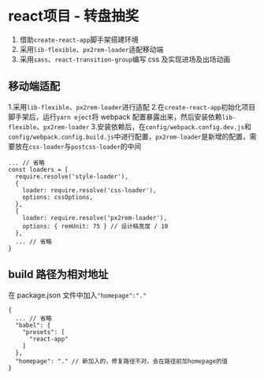 # react项目 - 转盘抽奖

1. 借助`create-react-app`脚手架搭建环境
2. 采用`lib-flexible`、`px2rem-loader`适配移动端
3. 采用`sass`、`react-transition-group`编写 css 及实现进场及出场动画

## 移动端适配
1.采用`lib-flexible`、`px2rem-loader`进行适配
2.在`create-react-app`初始化项目脚手架后，运行`yarn eject`将 webpack 配置暴露出来，然后安装依赖`lib-flexible`、`px2rem-loader`
3.安装依赖后，在`config/webpack.config.dev.js`和`config/webpack.config.build.js`中进行配置，`px2rem-loader`是新增的配置，需要放在`css-loader`与`postcss-loader`的中间
```
... // 省略
const loaders = [
  require.resolve('style-loader'),
  {
    loader: require.resolve('css-loader'),
    options: cssOptions,
  },
  {
    loader: require.resolve('px2rem-loader'),
    options: { remUnit: 75 } // 设计稿宽度 / 10
  },
  ... // 省略
}
```

## build 路径为相对地址
在  package.json 文件中加入`"homepage":"."`
```
{
  ... // 省略
  "babel": {
    "presets": [
      "react-app"
    ]
  },
  "homepage": "." // 新加入的，修复路径不对。会在路径前加homepage的值
}
```